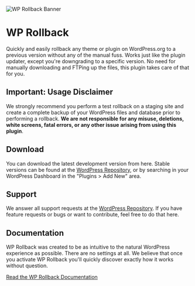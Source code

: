 ![WP Rollback Banner](https://impress.org/github/wp-rollback/plugin-banner.png)
# WP Rollback
Quickly and easily rollback any theme or plugin on WordPress.org to a previous version without any of the manual fuss. Works just like the plugin updater, except you're downgrading to a specific version. No need for manually downloading and FTPing up the files, this plugin takes care of that for you.

## Important: Usage Disclaimer

We strongly recommend you perform a test rollback on a staging site and create a complete backup of your WordPress files and database prior to performing a rollback. **We are not responsible for any misuse, deletions, white screens, fatal errors, or any other issue arising from using this plugin**.

## Download
You can download the latest development version from here. Stable versions can be found at the [WordPress Repository](https://wordpress.org/plugins/wp-rollback), or by searching in your WordPress Dashboard in the "Plugins > Add New" area.

## Support
We answer all support requests at the [WordPress Repository](https://wordpress.org/support/plugin/wp-rollback). If you have feature requests or bugs or want to contribute, feel free to do that here.

## Documentation
WP Rollback was created to be as intuitive to the natural WordPress experience as possible. There are no settings at all. We believe that once you activate WP Rollback you'll quickly discover exactly how it works without question.

[Read the WP Rollback Documentation](https://github.com/impress-org/wp-rollback/wiki)

